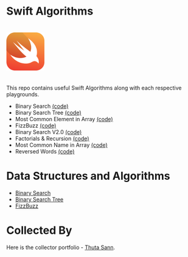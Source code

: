 # Swift Algorithms

<img src="assets/swift.png" alt="Swift Algorithms collected by Thuta Sann" width="100" style="margin-bottom:20px; margin-top: 20px"/>


This repo contains useful Swift Algorithms along with each respective playgrounds.

- Binary Search [(code)](https://github.com/thutasann/swift-algorithms/blob/master/BinarySearch.playground/Contents.swift)
- Binary Search Tree [(code)](https://github.com/thutasann/swift-algorithms/blob/master/BinarySearchTree.playground/Contents.swift)
- Most Common Element in Array [(code)](https://github.com/thutasann/swift-algorithms/blob/master/MostCommonElementInArray.playground/Contents.swift)
- FizzBuzz [(code)](https://github.com/thutasann/swift-algorithms/blob/master/FizzBuzz.playground/Contents.swift)
- Binary Search V2.0 [(code)](https://github.com/thutasann/swift-algorithms/blob/master/BinarySearchTwo.playground/Contents.swift)
- Factorials & Recursion [(code)](https://github.com/thutasann/swift-algorithms/blob/master/FactorialsRecursion.playground/Contents.swift)
- Most Common Name in Array [(code)](https://github.com/thutasann/swift-algorithms/blob/master/MostCommonInArray.playground/Contents.swift)
- Reversed Words [(code)](https://github.com/thutasann/swift-algorithms/blob/master/ReverseWords.playground/Contents.swift)


# Data Structures and Algorithms

- [Binary Search](https://www.geeksforgeeks.org/binary-search/)
- [Binary Search Tree](https://www.geeksforgeeks.org/binary-search-tree-data-structure/)
- [FizzBuzz](https://www.geeksforgeeks.org/fizz-buzz-implementation/)


# Collected By

Here is the collector portfolio - [Thuta Sann](https://thutasann.vercel.app/).
